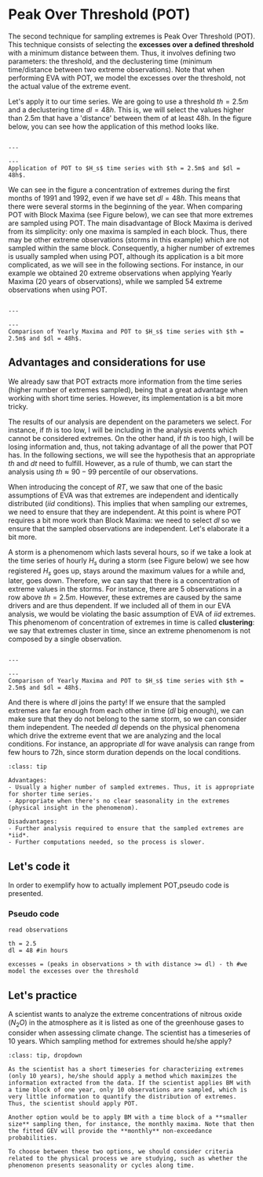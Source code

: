 
# Peak Over Threshold (POT)

The second technique for sampling extremes is Peak Over Threshold (POT). This technique consists of selecting the **excesses over a defined threshold** with a minimum distance between them. Thus, it involves defining two parameters: the threshold, and the declustering time (minimum time/distance between two extreme observations). Note that when performing EVA with POT, we model the excesses over the threshold, not the actual value of the extreme event.

Let's apply it to our time series. We are going to use a threshold $th = 2.5m$ and a declustering time $dl = 48h$. This is, we will select the values higher than 2.5m that have a 'distance' between them of at least 48h. In the figure below, you can see how the application of this method looks like.

```{figure} https://files.mude.citg.tudelft.nl/POT.png

---

---
Application of POT to $H_s$ time series with $th = 2.5m$ and $dl = 48h$.
```

We can see in the figure a concentration of extremes during the first months of 1991 and 1992, even if we have set $dl = 48h$. This means that there were several storms in the beginning of the year. When comparing POT with Block Maxima (see Figure below), we can see that more extremes are sampled using POT. The main disadvantage of Block Maxima is derived from its simplicity: only one maxima is sampled in each block. Thus, there may be other extreme observations (storms in this example) which are not sampled within the same block. Consequently, a higher number of extremes is usually sampled when using POT, although its application is a bit more complicated, as we will see in the following sections. For instance, in our example we obtained 20 extreme observations when applying Yearly Maxima (20 years of observations), while we sampled 54 extreme observations when using POT.

```{figure} https://files.mude.citg.tudelft.nl/POT_Block.png

---

---
Comparison of Yearly Maxima and POT to $H_s$ time series with $th = 2.5m$ and $dl = 48h$.
```

## Advantages and considerations for use

We already saw that POT extracts more information from the time series (higher number of extremes sampled), being that a great advantage when working with short time series. However, its implementation is a bit more tricky.

The results of our analysis are dependent on the parameters we select. For instance, if $th$ is too low, I will be including in the analysis events which cannot be considered extremes. On the other hand, if $th$ is too high, I will be losing information and, thus, not taking advantage of all the power that POT has. In the following sections, we will see the hypothesis that an appropriate $th$ and $dt$ need to fulfill. However, as a rule of thumb, we can start the analysis using $th \approx 90-99$ percentile of our observations.

When introducing the concept of $RT$, we saw that one of the basic assumptions of EVA was that extremes are independent and identically distributed (*iid* conditions). This implies that when sampling our extremes, we need to ensure that they are independent. At this point is where POT requires a bit more work than Block Maxima: we need to select $dl$ so we ensure that the sampled observations are independent. Let's elaborate it a bit more.

A storm is a phenomenom which lasts several hours, so if we take a look at the time series of hourly $H_s$ during a storm (see Figure below) we see how registered $H_s$ goes up, stays around the maximum values for a while and, later, goes down. Therefore, we can say that there is a concentration of extreme values in the storms. For instance, there are 5 observations in a row above $th = 2.5m$. However, these extremes are caused by the same drivers and are thus dependent. If we included all of them in our EVA analysis, we would be violating the basic assumption of EVA of *iid* extremes. This phenomenom of concentration of extremes in time is called **clustering**: we say that extremes cluster in time, since an extreme phenomenom is not composed by a single observation. 

```{figure} https://files.mude.citg.tudelft.nl/clustering.png

---

---
Comparison of Yearly Maxima and POT to $H_s$ time series with $th = 2.5m$ and $dl = 48h$.
```

And there is where $dl$ joins the party! If we ensure that the sampled extremes are far enough from each other in time ($dl$ big enough), we can make sure that they do not belong to the same storm, so we can consider them independent. The needed $dl$ depends on the physical phenomena which drive the extreme event that we are analyzing and the local conditions. For instance, an appropriate $dl$ for wave analysis can range from few hours to 72h, since storm duration depends on the local conditions.


```{admonition} Peak Over Threshold (POT)
:class: tip

Advantages:
- Usually a higher number of sampled extremes. Thus, it is appropriate for shorter time series.
- Appropriate when there's no clear seasonality in the extremes (physical insight in the phenomenom).

Disadvantages:
- Further analysis required to ensure that the sampled extremes are *iid*.
- Further computations needed, so the process is slower.
```

## Let's code it

In order to exemplify how to actually implement POT,pseudo code is presented.

### Pseudo code

    read observations

    th = 2.5
    dl = 48 #in hours

    excesses = (peaks in observations > th with distance >= dl) - th #we model the excesses over the threshold

## Let's practice

A scientist wants to analyze the extreme concentrations of nitrous oxide ($N_2O$) in the atmosphere as it is listed as one of the greenhouse gases to consider when assessing climate change. The scientist has a timeseries of 10 years. Which sampling method for extremes should he/she apply?

```{admonition} Answer
:class: tip, dropdown

As the scientist has a short timeseries for characterizing extremes (only 10 years), he/she should apply a method which maximizes the information extracted from the data. If the scientist applies BM with a time block of one year, only 10 observations are sampled, which is very little information to quantify the distribution of extremes. Thus, the scientist should apply POT.

Another option would be to apply BM with a time block of a **smaller size** sampling then, for instance, the monthly maxima. Note that then the fitted GEV will provide the **monthly** non-exceedance probabilities.

To choose between these two options, we should consider criteria related to the physical process we are studying, such as whether the phenomenon presents seasonality or cycles along time.

```


